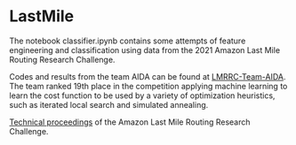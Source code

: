 # LastMile

The notebook classifier.ipynb contains some attempts of feature engineering and classification using data from the 2021 Amazon Last Mile Routing Research Challenge.

Codes and results from the team AIDA can be found at [LMRRC-Team-AIDA](https://github.com/fellipessanha/LMRRC-Team-AIDA). The team ranked 19th place in the competition applying machine learning to learn the cost function to be used by a variety of optimization heuristics, such as iterated local search and simulated annealing.

[Technical proceedings](https://dspace.mit.edu/handle/1721.1/131235) of the Amazon Last Mile Routing Research Challenge.